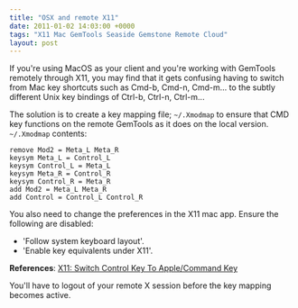 ```yaml
---
title: "OSX and remote X11"
date: 2011-01-02 14:03:00 +0000
tags: "X11 Mac GemTools Seaside Gemstone Remote Cloud"
layout: post
---
```

If you're using MacOS as your client and you're working with GemTools remotely through X11, you may find that it gets confusing having to switch from Mac key shortcuts such as Cmd-b, Cmd-n, Cmd-m... to the subtly different Unix key bindings of Ctrl-b, Ctrl-n, Ctrl-m...

The solution is to create a key mapping file; `~/.Xmodmap` to ensure that CMD key functions on the remote GemTools as it does on the local version. `~/.Xmodmap` contents:

```
remove Mod2 = Meta_L Meta_R
keysym Meta_L = Control_L
keysym Control_L = Meta_L
keysym Meta_R = Control_R
keysym Control_R = Meta_R
add Mod2 = Meta_L Meta_R
add Control = Control_L Control_R
```

You also need to change the preferences in the X11 mac app. Ensure the following are disabled:

* 'Follow system keyboard layout'.
* 'Enable key equivalents under X11'.

**References**: [X11: Switch Control Key To Apple/Command Key](http://www.bohemianalps.com/blog/2008/01/x11-control2command)

You'll have to logout of your remote X session before the key mapping becomes active.
